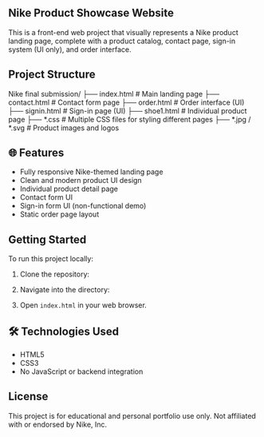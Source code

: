 ## Nike Product Showcase Website

This is a front-end web project that visually represents a Nike product landing page, complete with a product catalog, contact page, sign-in system (UI only), and order interface.

## Project Structure

Nike final submission/
├── index.html # Main landing page
├── contact.html # Contact form page
├── order.html # Order interface (UI)
├── signin.html # Sign-in page (UI)
├── shoe1.html # Individual product page
├── *.css # Multiple CSS files for styling different pages
├── *.jpg / *.svg # Product images and logos


## 🌐 Features

- Fully responsive Nike-themed landing page
- Clean and modern product UI design
- Individual product detail page
- Contact form UI
- Sign-in form UI (non-functional demo)
- Static order page layout

## Getting Started

To run this project locally:


1. Clone the repository:

2. Navigate into the directory:

3. Open `index.html` in your web browser.

## 🛠️ Technologies Used

- HTML5  
- CSS3  
- No JavaScript or backend integration


## License

This project is for educational and personal portfolio use only. Not affiliated with or endorsed by Nike, Inc.

